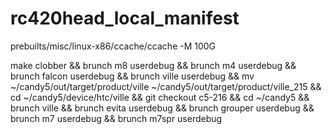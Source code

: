 rc420head_local_manifest
========================
prebuilts/misc/linux-x86/ccache/ccache -M 100G

make clobber && brunch m8 userdebug && brunch m4 userdebug && brunch falcon userdebug && brunch ville userdebug && mv ~/candy5/out/target/product/ville  ~/candy5/out/target/product/ville_215 && cd ~/candy5/device/htc/ville && git checkout c5-216 && cd ~/candy5 && brunch ville && brunch evita userdebug && brunch grouper userdebug && brunch m7 userdebug && brunch m7spr userdebug 


